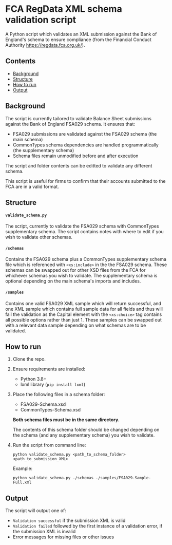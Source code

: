 # FCA RegData XML schema validation script

A Python script which validates an XML submission against the Bank of England's schema to ensure compliance (from the Financial Conduct Authority https://regdata.fca.org.uk/).

## Contents
- [Background](#background)
- [Structure](#structure)
- [How to run](#how-to-run)
- [Output](#output)

## Background
The script is currently tailored to validate Balance Sheet submissions against the Bank of England FSA029 schema. It ensures that:

- FSA029 submissions are validated against the FSA029 schema (the main schema)
- CommonTypes schema dependencies are handled programmatically (the supplementary schema)
- Schema files remain unmodified before and after execution

The script and folder contents can be editted to validate any different schema.

This script is useful for firms to confirm that their accounts submitted to the FCA are in a valid format.

## Structure

#### `validate_schema.py`
The script, currently to validate the FSA029 schema with CommonTypes supplementary schema. The script contains notes with where to edit if you wish to validate other schemas.

#### `/schemas`
Contains the FSA029 schema plus a CommonTypes supplementary schema file which is referenced with `<xs:include>` in the the FSA029 schema. These schemas can be swapped out for other XSD files from the FCA for whichever schemas you wish to validate. The supplementary schema is optional depending on the main schema's imports and includes.

#### `/samples`
Contains one valid FSA029 XML sample which will return successful, and one XML sample which contains full sample data for all fields and thus will fail the validation as the Capital element with the `<xs:choice>` tag contains all possible options rather than just 1. These samples can be swapped out with a relevant data sample depending on what schemas are to be validated.

## How to run

1. Clone the repo.
2. Ensure requirements are installed:
   - Python 3.8+
   - lxml library (`pip install lxml`)

3. Place the following files in a schema folder:
   - FSA029-Schema.xsd
   - CommonTypes-Schema.xsd

   **Both schema files must be in the same directory.**

   The contents of this schema folder should be changed depending on the schema (and any supplementary schema) you wish to validate.

4. Run the script from command line:
   ```
   python validate_schema.py <path_to_schema_folder> <path_to_submission_XML>
   ```

   Example:
   ```
   python validate_schema.py ./schemas ./samples/FSA029-Sample-Full.xml
   ```

## Output

The script will output one of:
- `Validation successful` if the submission XML is valid
- `Validation failed` followed by the first instance of a validation error, if the submission XML is invalid
- Error messages for missing files or other issues
